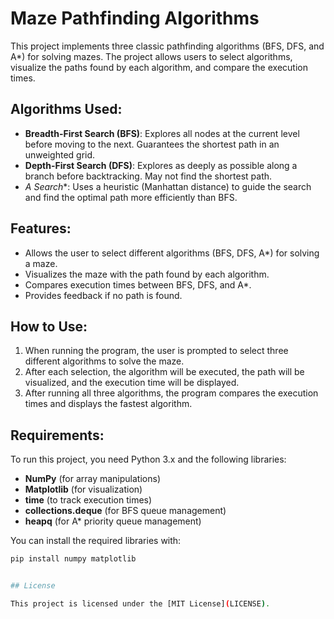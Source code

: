 # Maze Pathfinding Algorithms

This project implements three classic pathfinding algorithms (BFS, DFS, and A*) for solving mazes. The project allows users to select algorithms, visualize the paths found by each algorithm, and compare the execution times.

## Algorithms Used:
- **Breadth-First Search (BFS)**: Explores all nodes at the current level before moving to the next. Guarantees the shortest path in an unweighted grid.
- **Depth-First Search (DFS)**: Explores as deeply as possible along a branch before backtracking. May not find the shortest path.
- **A* Search**: Uses a heuristic (Manhattan distance) to guide the search and find the optimal path more efficiently than BFS.

## Features:
- Allows the user to select different algorithms (BFS, DFS, A*) for solving a maze.
- Visualizes the maze with the path found by each algorithm.
- Compares execution times between BFS, DFS, and A*.
- Provides feedback if no path is found.

## How to Use:
1. When running the program, the user is prompted to select three different algorithms to solve the maze.
2. After each selection, the algorithm will be executed, the path will be visualized, and the execution time will be displayed.
3. After running all three algorithms, the program compares the execution times and displays the fastest algorithm.

## Requirements:
To run this project, you need Python 3.x and the following libraries:

- **NumPy** (for array manipulations)
- **Matplotlib** (for visualization)
- **time** (to track execution times)
- **collections.deque** (for BFS queue management)
- **heapq** (for A* priority queue management)

You can install the required libraries with:

```bash
pip install numpy matplotlib


## License

This project is licensed under the [MIT License](LICENSE).





